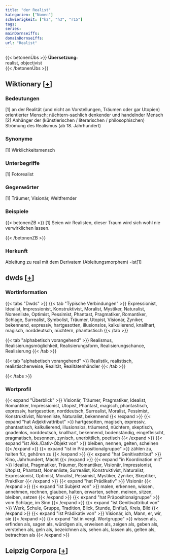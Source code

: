 ```yaml
---
title: "der Realist"
kategorien: ["Nomen"]
schwierigkeit: ["k2", "h3", "r15"]
tags:
series:
mainDornseiffs:
domainDornseiffs:
url: "Realist"
---
```


{{< betonenÜbs >}}
**Übersetzung:**  
realist, objectivist  
{{< /betonenÜbs >}}

## Wiktionary [[+](https://de.wiktionary.org/wiki/Realist)]

### Bedeutungen
[1] an der Realität (und nicht an Vorstellungen, Träumen oder gar Utopien) orientierter Mensch; nüchtern-sachlich denkender und handelnder Mensch  
[2] Anhänger der (künstlerischen / literarischen / philosophischen) Strömung des Realismus (ab 18. Jahrhundert)  

### Synonyme
[1] Wirklichkeitsmensch  

### Unterbegriffe
[1] Fotorealist  

### Gegenwörter
[1] Träumer, Visionär, Weltfremder  

### Beispiele
{{< betonenZB >}}
[1] Seien wir Realisten, dieser Traum wird sich wohl nie verwirklichen lassen.  

{{< /betonenZB >}}
### Herkunft
Ableitung zu real mit dem Derivatem (Ableitungsmorphem) -ist[1]  



## dwds [[+](https://www.dwds.de/wb/Realist)]

### Wortinformation
{{< tabs "Dwds" >}}
{{< tab "Typische Verbindungen" >}}
Expressionist, Idealist, Impressionist, Konstruktivist, Moralist, Mystiker, Naturalist, Nomenliste, Optimist, Pessimist, Phantast, Pragmatiker, Romantiker, Schlage, Surrealist, Symbolist, Träumer, Utopist, Visionär, Zyniker, bekennend, expressiv, hartgesotten, illusionslos, kalkulierend, knallhart, magisch, norddeutsch, nüchtern, phantastisch
{{< /tab >}}

{{< tab "alphabetisch vorangehend" >}}
Realismus, Realisierungsmöglichkeit, Realisierungsform, Realisierungschance, Realisierung
{{< /tab >}}

{{< tab "alphabetisch vorangehend" >}}
Realistik, realistisch, realistischerweise, Realität, Realitätenhändler
{{< /tab >}}

{{< /tabs >}}

### Wortprofil
{{< expand "Überblick" >}} Visionär, Träumer, Pragmatiker, Idealist, Romantiker, Impressionist, Utopist, Phantast, magisch, phantastisch, expressiv, hartgesotten, norddeutsch, Surrealist, Moralist, Pessimist, Konstruktivist, Nomenliste, Naturalist, bekennend {{< /expand >}}
{{< expand "hat Adjektivattribut" >}} hartgesotten, magisch, expressiv, phantastisch, kalkulierend, illusionslos, träumend, nüchtern, skeptisch, gnadenlos, norddeutsch, knallhart, bekennend, bodenständig, eingefleischt, pragmatisch, besonnen, zynisch, unerbittlich, poetisch {{< /expand >}}
{{< expand "ist Akk./Dativ-Objekt von" >}} bleiben, nennen, gelten, scheinen {{< /expand >}}
{{< expand "ist in Präpositionalgruppe" >}} zählen zu, halten für, gehören zu {{< /expand >}}
{{< expand "hat Genitivattribut" >}} Kino, Jahrhundert, Macht {{< /expand >}}
{{< expand "in Koordination mit" >}} Idealist, Pragmatiker, Träumer, Romantiker, Visionär, Impressionist, Utopist, Phantast, Nomenliste, Surrealist, Konstruktivist, Naturalist, Expressionist, Optimist, Moralist, Pessimist, Mystiker, Zyniker, Skeptiker, Praktiker {{< /expand >}}
{{< expand "hat Prädikativ" >}} Visionär {{< /expand >}}
{{< expand "ist Subjekt von" >}} malen, erkennen, wissen, annehmen, rechnen, glauben, halten, erwarten, sehen, meinen, sitzen, bleiben, setzen {{< /expand >}}
{{< expand "hat Präpositionalgruppe" >}} vom Schlage, im Sinn {{< /expand >}}
{{< expand "ist Genitivattribut von" >}} Werk, Schule, Gruppe, Tradition, Blick, Stunde, Einfluß, Kreis, Bild {{< /expand >}}
{{< expand "ist Prädikativ von" >}} Visionär, ich, Mann, er, wir, sie {{< /expand >}}
{{< expand "ist in vergl. Wortgruppe" >}} wissen als, erfinden als, sagen als, würdigen als, erweisen als, zeigen als, geben als, verstehen als, geln als, bezeichnen als, sehen als, lassen als, gelten als, betrachten als {{< /expand >}}

## Leipzig Corpora [[+](https://corpora.uni-leipzig.de/en/res?word=Realist&corpusId=deu_newscrawl-public_2018)]

